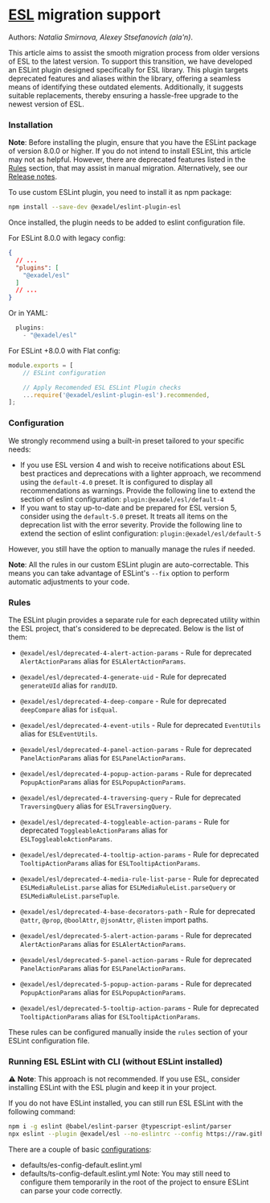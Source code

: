 # [ESL](../../../) migration support

Authors: *Natalia Smirnova, Alexey Stsefanovich (ala'n)*.

<a name="intro"></a>

This article aims to assist the smooth migration process from older versions of ESL to the latest version. To support this transition, we have developed an ESLint plugin designed specifically for ESL library. This plugin targets deprecated features and aliases within the library, offering a seamless means of identifying these outdated elements. Additionally, it suggests suitable replacements, thereby ensuring a hassle-free upgrade to the newest version of ESL.

<a name="installation"></a>

### Installation
**Note**: Before installing the plugin, ensure that you have the ESLint package of version 8.0.0 or higher. If you do not intend to install ESLint, this article may not as helpful. However, there are deprecated features listed in the [Rules](#rules) section, that may assist in manual migration. Alternatively, see our [Release notes](https://github.com/exadel-inc/esl/releases).

To use custom ESLint plugin, you need to install it as npm package:

```bash
npm install --save-dev @exadel/eslint-plugin-esl
```

Once installed, the plugin needs to be added to eslint configuration file.

For ESLint 8.0.0 with legacy config:
```json
{
  // ...
  "plugins": [
    "@exadel/esl"
  ]
  // ...
}
```

Or in YAML:
```js
  plugins: 
    - "@exadel/esl"
```

For ESLint +8.0.0 with Flat config:
```js
module.exports = [
    // ESLint configuration

    // Apply Recomended ESL ESLint Plugin checks
    ...require('@exadel/eslint-plugin-esl').recommended,
];
```

<a name="configuration"></a>

### Configuration
We strongly recommend using a built-in preset tailored to your specific needs:
- If you use ESL version 4 and wish to receive notifications about ESL best practices and deprecations with a lighter approach, we recommend using the `default-4.0` preset. It is configured to display all recommendations as warnings.
Provide the following line to extend the section of eslint configuration: `plugin:@exadel/esl/default-4`
- If you want to stay up-to-date and be prepared for ESL version 5, consider using the `default-5.0` preset. It treats all items on the deprecation list with the error severity.
Provide the following line to extend the section of eslint configuration: `plugin:@exadel/esl/default-5`

However, you still have the option to manually manage the rules if needed.

**Note**: All the rules in our custom ESLint plugin are auto-correctable. This means you can take advantage of ESLint's `--fix` option to perform automatic adjustments to your code.

<a name="rules"></a>

### Rules

The ESLint plugin provides a separate rule for each deprecated utility within the ESL project, that's considered to be deprecated. Below is the list of them:

- `@exadel/esl/deprecated-4-alert-action-params` - Rule for deprecated `AlertActionParams` alias for `ESLAlertActionParams`.
- `@exadel/esl/deprecated-4-generate-uid` - Rule for deprecated `generateUId` alias for `randUID`.
- `@exadel/esl/deprecated-4-deep-compare` - Rule for deprecated `deepCompare` alias for `isEqual`.
- `@exadel/esl/deprecated-4-event-utils` - Rule for deprecated `EventUtils` alias for `ESLEventUtils`.
- `@exadel/esl/deprecated-4-panel-action-params` - Rule for deprecated `PanelActionParams` alias for `ESLPanelActionParams`.
- `@exadel/esl/deprecated-4-popup-action-params` - Rule for deprecated `PopupActionParams` alias for `ESLPopupActionParams`.
- `@exadel/esl/deprecated-4-traversing-query` - Rule for deprecated `TraversingQuery` alias for `ESLTraversingQuery`.
- `@exadel/esl/deprecated-4-toggleable-action-params` - Rule for deprecated `ToggleableActionParams` alias for `ESLToggleableActionParams`.
- `@exadel/esl/deprecated-4-tooltip-action-params` - Rule for deprecated `TooltipActionParams` alias for `ESLTooltipActionParams`.

- `@exadel/esl/deprecated-4-media-rule-list-parse` - Rule for deprecated `ESLMediaRuleList.parse` alias for `ESLMediaRuleList.parseQuery` or `ESLMediaRuleList.parseTuple`.

- `@exadel/esl/deprecated-4-base-decorators-path` - Rule for deprecated `@attr`, `@prop`, `@boolAttr`, `@jsonAttr`, `@listen` import paths.

- `@exadel/esl/deprecated-5-alert-action-params` - Rule for deprecated `AlertActionParams` alias for `ESLAlertActionParams`.
- `@exadel/esl/deprecated-5-panel-action-params` - Rule for deprecated `PanelActionParams` alias for `ESLPanelActionParams`.
- `@exadel/esl/deprecated-5-popup-action-params` - Rule for deprecated `PopupActionParams` alias for `ESLPopupActionParams`.
- `@exadel/esl/deprecated-5-tooltip-action-params` - Rule for deprecated `TooltipActionParams` alias for `ESLTooltipActionParams`.

These rules can be configured manually inside the `rules` section of your ESLint configuration file.

### Running ESL ESLint with CLI (without ESLint installed)

⚠️ **Note**: This approach is not recommended. If you use ESL, consider installing ESLint with the ESL plugin and keep it in your project.

If you do not have ESLint installed, you can still run ESL ESLint with the following command:
```bash
npm i -g eslint @babel/eslint-parser @typescript-eslint/parser
npx eslint --plugin @exadel/esl --no-eslintrc --config https://raw.githubusercontent.com/exadel-inc/esl/main/eslint/eslint/defaults/ts-config-default.eslint.yml --ext .js,.ts,.jsx,.tsx .
```

There are a couple of basic [configurations](https://github.com/exadel-inc/esl/tree/main/eslint/defaults):
  - defaults/es-config-default.eslint.yml
  - defaults/ts-config-default.eslint.yml
Note: You may still need to configure them temporarily in the root of the project to ensure ESLint can parse your code correctly.
